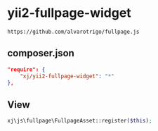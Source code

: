 # yii2-fullpage-widget
```
https://github.com/alvarotrigo/fullpage.js
```

composer.json
-----
```json
"require": {
    "xj/yii2-fullpage-widget": "*"
},
```

View
---
```php
xj\js\fullpage\FullpageAsset::register($this);
```
